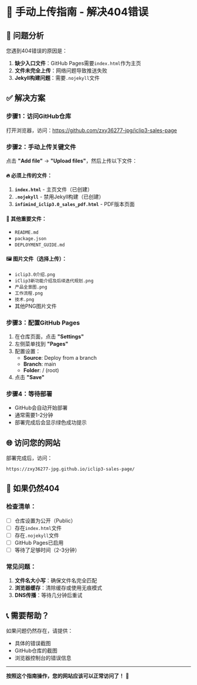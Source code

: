 # 🚨 手动上传指南 - 解决404错误

## 🎯 问题分析
您遇到404错误的原因是：
1. **缺少入口文件**：GitHub Pages需要`index.html`作为主页
2. **文件未完全上传**：网络问题导致推送失败
3. **Jekyll构建问题**：需要`.nojekyll`文件

## ✅ 解决方案

### 步骤1：访问GitHub仓库
打开浏览器，访问：https://github.com/zxy36277-jpg/iclip3-sales-page

### 步骤2：手动上传关键文件
点击 **"Add file"** → **"Upload files"**，然后上传以下文件：

#### 🔥 必须上传的文件：
1. **`index.html`** - 主页文件（已创建）
2. **`.nojekyll`** - 禁用Jekyll构建（已创建）
3. **`infimind_iclip3.0_sales_pdf.html`** - PDF版本页面

#### 📁 其他重要文件：
- `README.md`
- `package.json`
- `DEPLOYMENT_GUIDE.md`

#### 🖼️ 图片文件（选择上传）：
- `iclip3.0介绍.png`
- `iClip3新功能介绍及后续迭代规划.png`
- `产品全景图.png`
- `工作流程.png`
- `技术.png`
- 其他PNG图片文件

### 步骤3：配置GitHub Pages
1. 在仓库页面，点击 **"Settings"**
2. 左侧菜单找到 **"Pages"**
3. 配置设置：
   - **Source**: Deploy from a branch
   - **Branch**: main
   - **Folder**: / (root)
4. 点击 **"Save"**

### 步骤4：等待部署
- GitHub会自动开始部署
- 通常需要1-2分钟
- 部署完成后会显示绿色成功提示

## 🌐 访问您的网站

部署完成后，访问：
```
https://zxy36277-jpg.github.io/iclip3-sales-page/
```

## 🔧 如果仍然404

### 检查清单：
- [ ] 仓库设置为公开（Public）
- [ ] 存在`index.html`文件
- [ ] 存在`.nojekyll`文件
- [ ] GitHub Pages已启用
- [ ] 等待了足够时间（2-3分钟）

### 常见问题：
1. **文件名大小写**：确保文件名完全匹配
2. **浏览器缓存**：清除缓存或使用无痕模式
3. **DNS传播**：等待几分钟后重试

## 📞 需要帮助？

如果问题仍然存在，请提供：
- 具体的错误截图
- GitHub仓库的截图
- 浏览器控制台的错误信息

---

**按照这个指南操作，您的网站应该可以正常访问了！** 🎉
